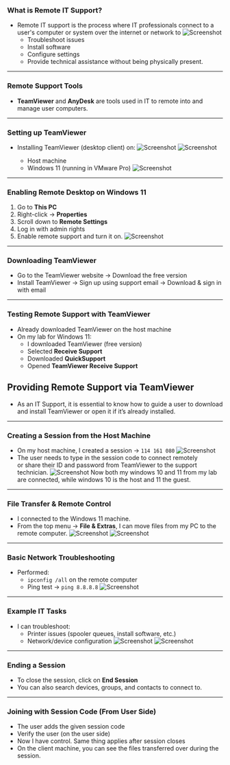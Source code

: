
### What is Remote IT Support?

- Remote IT support is the process where IT professionals connect to a user's computer or system over the internet or network to
![Screenshot](images/screenshot336.jpg)
  - Troubleshoot issues
  - Install software
  - Configure settings
  - Provide technical assistance without being physically present.
---
### Remote Support Tools

- **TeamViewer** and **AnyDesk** are tools used in IT to remote into and manage user computers.
---
### Setting up TeamViewer

- Installing TeamViewer (desktop client) on:
![Screenshot](images/screenshot337.jpg)
![Screenshot](images/screenshot338.jpg)

  - Host machine
  - Windows 11 (running in VMware Pro)
![Screenshot](images/screenshot339.jpg)
---
### Enabling Remote Desktop on Windows 11

1. Go to **This PC**
2. Right-click → **Properties**
3. Scroll down to **Remote Settings**
4. Log in with admin rights
5. Enable remote support and turn it on.
![Screenshot](images/screenshot335.jpg)
---
### Downloading TeamViewer

- Go to the TeamViewer website → Download the free version
- Install TeamViewer → Sign up using support email → Download & sign in with email
---
### Testing Remote Support with TeamViewer

- Already downloaded TeamViewer on the host machine
- On my lab for Windows 11:
  - I downloaded TeamViewer (free version)
  - Selected **Receive Support**
  - Downloaded **QuickSupport**
  - Opened **TeamViewer Receive Support**
## Providing Remote Support via TeamViewer

- As an IT Support, it is essential to know how to guide a user to download and install TeamViewer or open it if it’s already installed.
---
### Creating a Session from the Host Machine

- On my host machine, I created a session → `114 161 080`
![Screenshot](images/screenshot340.jpg)
- The user needs to type in the session code to connect remotely  
  or share their ID and password from TeamViewer to the support technician.
![Screenshot](images/screenshot341.jpg)
Now both my windows 10 and 11 from my lab are connected, while windows 10 is the host and 11 the guest.

---
### File Transfer & Remote Control

- I connected to the Windows 11 machine.
- From the top menu → **File & Extras**, I can move files from my PC to the remote computer.
![Screenshot](images/screenshot342.jpg)
![Screenshot](images/screenshot343.jpg)

---
### Basic Network Troubleshooting

- Performed:
  - `ipconfig /all` on the remote computer
  - Ping test → `ping 8.8.8.8`
![Screenshot](images/screenshot344.jpg)
---
### Example IT Tasks

- I can troubleshoot:
  - Printer issues (spooler queues, install software, etc.)
  - Network/device configuration
![Screenshot](images/screenshot345.jpg)
![Screenshot](images/screenshot346.jpg)

---
### Ending a Session

- To close the session, click on **End Session**
- You can also search devices, groups, and contacts to connect to.

---
### Joining with Session Code (From User Side)

- The user adds the given session code
- Verify the user (on the user side)
- Now I have control. Same thing applies after session closes
- On the client machine, you can see the files transferred over during the session.
